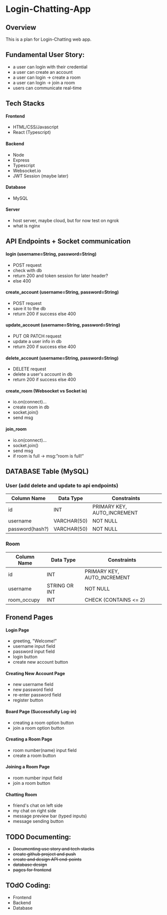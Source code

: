 # Login-Chatting-App

## Overview
This is a plan for Login-Chatting web app.

## Fundamental User Story:
- a user can login with their credential
- a user can create an account
- a user can login -> create a room
- a user can login -> join a room
- users can communicate real-time

## Tech Stacks
#### Frontend
- HTML/CSS/Javascript
- React (Typescript)
#### Backend
- Node
- Express
- Typescript
- Websocket.io
- JWT Session (maybe later)
#### Database
- MySQL
#### Server
- host server, maybe cloud, but for now test on ngrok
- what is nginx

## API Endpoints + Socket communication
#### login (username=String, password=String)
- POST request
- check with db
- return 200 and token session for later header?
- else 400
#### create_account (username=String, password=String)
- POST request
- save it to the db
- return 200 if success else 400
#### update_account (username=String, password=String)
- PUT OR PATCH request
- update a user info in db
- return 200 if success else 400
#### delete_account (username=String, password=String)
- DELETE request
- delete a user's account in db
- return 200 if success else 400

#### create_room (Websocket vs Socket io)
- io.on(connect)...
- create room in db
- socket.join()
- send msg
#### join_room
- io.on(connect)... 
- socket.join()
- send msg
- if room is full -> msg:”room is full!”

## DATABASE Table (MySQL)
### User (add delete and update to api endpoints)
| Column Name | Data Type | Constraints                |
|-------------|-----------|----------------------------|
| id         | INT       | PRIMARY KEY, AUTO_INCREMENT | 
| username    | VARCHAR(50) | NOT NULL     |
| password(hash?)    | VARCHAR(50) | NOT NULL     |
### Room
| Column Name | Data Type | Constraints                |
|-------------|-----------|----------------------------|
| id         | INT       | PRIMARY KEY, AUTO_INCREMENT | 
| username    | STRING OR INT | NOT NULL     |
| room_occupy| INT | CHECK (CONTAINS <= 2)|

## Fronend Pages
#### Login Page
- greeting, "Welcome!"
- username input field
- password input field
- login button
- create new account button
#### Creating New Account Page
- new username field
- new password field
- re-enter password field
- register button
#### Board Page (Successfully Log-in)
- creating a room option button
- join a room option button
#### Creating a Room Page
- room number(name) input field
- create a room button
#### Joining a Room Page
- room number input field
- join a room button
#### Chatting Room
- friend's chat on left side
- my chat on right side
- message preview bar (typed inputs)
- message sending button

## TODO Documenting:
- ~~Documenting use story and tech stacks~~
- ~~create github project and push~~
- ~~create and design API end-points~~
- ~~database design~~
- ~~pages for frontend~~

## TOdO Coding:
- Frontend
- Backend
- Database

